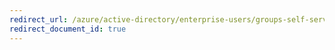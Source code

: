 ```yaml
---
redirect_url: /azure/active-directory/enterprise-users/groups-self-service-management
redirect_document_id: true
---
```

